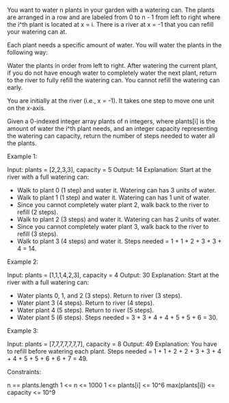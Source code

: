 You want to water n plants in your garden with a watering can. The plants are
arranged in a row and are labeled from 0 to n - 1 from left to right where
the i^th plant is located at x = i. There is a river at x = -1 that you can
refill your watering can at.

Each plant needs a specific amount of water. You will water the plants in the
following way:


Water the plants in order from left to right.
After watering the current plant, if you do not have enough water to
completely water the next plant, return to the river to fully refill the
watering can.
You cannot refill the watering can early.


You are initially at the river (i.e., x = -1). It takes one step to move one
unit on the x-axis.

Given a 0-indexed integer array plants of n integers, where plants[i] is the
amount of water the i^th plant needs, and an integer capacity representing
the watering can capacity, return the number of steps needed to water all the
plants.


Example 1:


Input: plants = [2,2,3,3], capacity = 5
Output: 14
Explanation: Start at the river with a full watering can:
- Walk to plant 0 (1 step) and water it. Watering can has 3 units of water.
- Walk to plant 1 (1 step) and water it. Watering can has 1 unit of water.
- Since you cannot completely water plant 2, walk back to the river to refill
(2 steps).
- Walk to plant 2 (3 steps) and water it. Watering can has 2 units of water.
- Since you cannot completely water plant 3, walk back to the river to refill
(3 steps).
- Walk to plant 3 (4 steps) and water it.
Steps needed = 1 + 1 + 2 + 3 + 3 + 4 = 14.


Example 2:


Input: plants = [1,1,1,4,2,3], capacity = 4
Output: 30
Explanation: Start at the river with a full watering can:
- Water plants 0, 1, and 2 (3 steps). Return to river (3 steps).
- Water plant 3 (4 steps). Return to river (4 steps).
- Water plant 4 (5 steps). Return to river (5 steps).
- Water plant 5 (6 steps).
Steps needed = 3 + 3 + 4 + 4 + 5 + 5 + 6 = 30.


Example 3:


Input: plants = [7,7,7,7,7,7,7], capacity = 8
Output: 49
Explanation: You have to refill before watering each plant.
Steps needed = 1 + 1 + 2 + 2 + 3 + 3 + 4 + 4 + 5 + 5 + 6 + 6 + 7 = 49.



Constraints:


n == plants.length
1 <= n <= 1000
1 <= plants[i] <= 10^6
max(plants[i]) <= capacity <= 10^9




